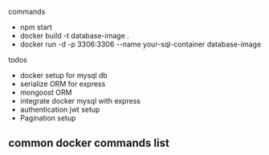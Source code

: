 commands
- npm start
- docker build -t database-image .
- docker run -d -p 3306:3306 --name your-sql-container database-image


todos
- docker setup for mysql db
- serialize ORM for express
- mongoost ORM
- integrate docker mysql with express
- authentication jwt setup
- Pagination setup


common docker commands list
- 